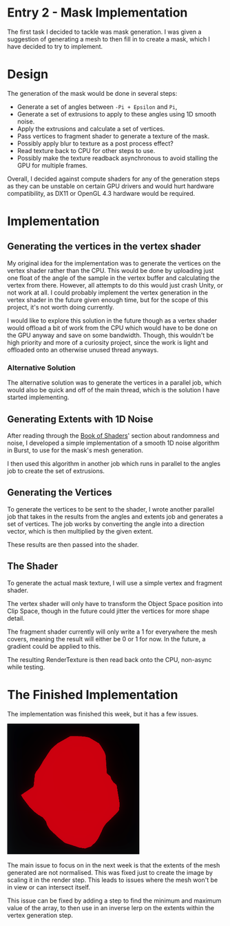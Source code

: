 # Entry 2 - Mask Implementation
The first task I decided to tackle was mask generation.
I was given a suggestion of generating a mesh to then fill in to create a mask,
which I have decided to try to implement.

# Design
The generation of the mask would be done in several steps:
* Generate a set of angles between `-Pi + Epsilon` and `Pi`,
* Generate a set of extrusions to apply to these angles using 1D smooth noise.
* Apply the extrusions and calculate a set of vertices.
* Pass vertices to fragment shader to generate a texture of the mask.
* Possibly apply blur to texture as a post process effect?
* Read texture back to CPU for other steps to use.
* Possibly make the texture readback asynchronous to avoid stalling the GPU for multiple frames.

Overall, I decided against compute shaders for any of the generation steps as they can be unstable on certain GPU drivers
and would hurt hardware compatibility, as DX11 or OpenGL 4.3 hardware would be required.

# Implementation
## Generating the vertices in the vertex shader
My original idea for the implementation was to generate the vertices on the vertex shader rather than the CPU.
This would be done by uploading just one float of the angle of the sample in the vertex buffer and calculating the vertex from there.
However, all attempts to do this would just crash Unity, or not work at all.
I could probably implement the vertex generation in the vertex shader in the future given enough time,
but for the scope of this project, it's not worth doing currently.

I would like to explore this solution in the future though
as a vertex shader would offload a bit of work from the CPU which would have to be done on the GPU anyway
and save on some bandwidth.
Though, this wouldn't be high priority and more of a curiosity project,
since the work is light and offloaded onto an otherwise unused thread anyways.

### Alternative Solution
The alternative solution was to generate the vertices in a parallel job,
which would also be quick and off of the main thread,
which is the solution I have started implementing.

## Generating Extents with 1D Noise
After reading through the [Book of Shaders](https://thebookofshaders.com/10/)' section about randomness and noise,
I developed a simple implementation of a smooth 1D noise algorithm in Burst, to use for the mask's mesh generation.

I then used this algorithm in another job which runs in parallel to the angles job to create the set of extrusions.

## Generating the Vertices
To generate the vertices to be sent to the shader,
I wrote another parallel job that takes in the results from the angles and extents job and generates a set of vertices.
The job works by converting the angle into a direction vector, which is then multiplied by the given extent.

These results are then passed into the shader.

## The Shader
To generate the actual mask texture, I will use a simple vertex and fragment shader.

The vertex shader will only have to transform the Object Space position into Clip Space,
though in the future could jitter the vertices for more shape detail.

The fragment shader currently will only write a 1 for everywhere the mesh covers,
meaning the result will either be 0 or 1 for now.
In the future, a gradient could be applied to this.

The resulting RenderTexture is then read back onto the CPU, non-async while testing.

# The Finished Implementation
The implementation was finished this week, but it has a few issues.

![Mask RenderTexture](./entry2/mask.png)

The main issue to focus on in the next week is that the extents of the mesh generated are not normalised.
This was fixed just to create the image by scaling it in the render step.
This leads to issues where the mesh won't be in view or can intersect itself.

This issue can be fixed by adding a step to find the minimum and maximum value of the array,
to then use in an inverse lerp on the extents within the vertex generation step.
